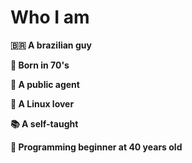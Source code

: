 <H1 alling="center">
  <b>Who I am<b/>
</H1>

:brazil: A brazilian guy

:baby: Born in 70's

:post_office: A public agent

:penguin: A Linux lover

:books: A self-taught

:beginner: Programming beginner at 40 years old



